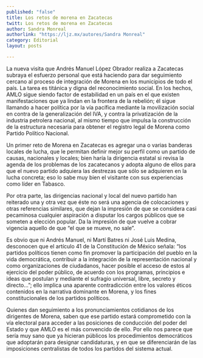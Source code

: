 ```yaml
---
published: "false"
title: Los retos de morena en Zacatecas
twitt: Los retos de morena en Zacatecas
author: Sandra Monreal
authorlink: "https://ljz.mx/autores/Sandra Monreal"
category: Editorial
layout: posts

---
```



La nueva visita que Andrés Manuel López Obrador realiza a Zacatecas subraya
el esfuerzo personal que está haciendo para dar seguimiento cercano al
proceso de integración de Morena en los municipios de todo el país. La
tarea es titánica y digna del reconocimiento social. En los hechos, AMLO
sigue siendo factor de estabilidad en un país en el que existen
manifestaciones que ya lindan en la frontera de la rebelión; él sigue
llamando a hacer política por la vía pacífica mediante la movilización
social en contra de la generalización del IVA, y contra la privatización de
la industria petrolera nacional, al mismo tiempo que impulsa la
construcción de la estructura necesaria para obtener el registro legal de
Morena como Partido Político Nacional.

Un primer reto de Morena en Zacatecas es agregar una o varias banderas
locales de lucha, que le permitan definir mejor su perfil como un partido
de causas, nacionales y locales; bien haría la dirigencia estatal si revisa
la agenda de los problemas de los zacatecanos y adopta alguno de ellos para
que el nuevo partido adquiera las destrezas que sólo se adquieren en la
lucha concreta; eso lo sabe muy bien el visitante con sus experiencias como
líder en Tabasco.

Por otra parte, las dirigencias nacional y local del nuevo partido han
reiterado una y otra vez que éste no será una agencia de colocaciones y
otras referencias similares, que dejan la impresión de que se considera
casi pecaminosa cualquier aspiración a disputar los cargos públicos que se
someten a elección popular. Da la impresión de que vuelve a cobrar vigencia
aquello de que “el que se mueve, no sale”.

Es obvio que ni Andrés Manuel, ni Martí Batres ni José Luis Medina,
desconocen que el artículo 41 de la Constitución de México señala: “los
partidos políticos tienen como fin promover la participación del pueblo en
la vida democrática, contribuir a la integración de la representación
nacional y como organizaciones de ciudadanos, hacer posible el acceso de
estos al ejercicio del poder público, de acuerdo con los programas,
principios e ideas que postulan y mediante el sufragio universal, libre,
secreto y directo…”; ello implica una aparente contradicción entre los
valores éticos contenidos en la narrativa dominante en Morena, y los fines
constitucionales de los partidos políticos.

Quienes dan seguimiento a los pronunciamientos cotidianos de los dirigentes
de Morena, saben que ese partido estará comprometido con la vía electoral
para acceder a las posiciones de conducción del poder del Estado y que AMLO
es el más convencido de ello. Por ello nos parece que sería muy sano que ya
hicieran públicos los procedimientos democráticos que adoptarán para
designar candidaturas, y en que se diferenciarán de las imposiciones
centralistas de todos los partidos del sistema actual.


